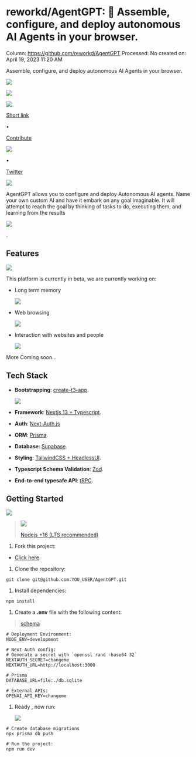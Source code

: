 # reworkd/AgentGPT: 🤖 Assemble, configure, and deploy autonomous AI Agents in your browser.

Column: https://github.com/reworkd/AgentGPT
Processed: No
created on: April 19, 2023 11:20 AM

Assemble, configure, and deploy autonomous AI Agents in your browser.

![](reworkd%20AgentGPT%20%F0%9F%A4%96%20Assemble,%20configure,%20and%20deploy%2005e465d655b14b0583662c1d45227e1a/banner.png)

![](reworkd%20AgentGPT%20%F0%9F%A4%96%20Assemble,%20configure,%20and%20deploy%2005e465d655b14b0583662c1d45227e1a/1f916.png)

[](reworkd%20AgentGPT%20%F0%9F%A4%96%20Assemble,%20configure,%20and%20deploy%2005e465d655b14b0583662c1d45227e1a/68747470733a2f2f696d672e736869656c64732e696f2f7374617469632f76313f6c6162656c3d6e6f6465266d6573736167653d2532302533453d31362e302e30266c6f676f3d6e6f64652e6a7326636f6c6f723d3233333444303538)

![](reworkd%20AgentGPT%20%F0%9F%A4%96%20Assemble,%20configure,%20and%20deploy%2005e465d655b14b0583662c1d45227e1a/1f517.png)

[Short link](https://agentgpt.reworkd.ai/)

•

[Contribute](https://github.com/reworkd/AgentGPT#-getting-started)

![](reworkd%20AgentGPT%20%F0%9F%A4%96%20Assemble,%20configure,%20and%20deploy%2005e465d655b14b0583662c1d45227e1a/1f91d.png)

•

[Twitter](https://twitter.com/asimdotshrestha/status/1644883727707959296)

![](reworkd%20AgentGPT%20%F0%9F%A4%96%20Assemble,%20configure,%20and%20deploy%2005e465d655b14b0583662c1d45227e1a/1f426.png)

AgentGPT allows you to configure and deploy Autonomous AI agents. Name your own custom AI and have it embark on any goal imaginable. It will attempt to reach the goal by thinking of tasks to do, executing them, and learning from the results

![](reworkd%20AgentGPT%20%F0%9F%A4%96%20Assemble,%20configure,%20and%20deploy%2005e465d655b14b0583662c1d45227e1a/1f680.png)

.

## Features

![](reworkd%20AgentGPT%20%F0%9F%A4%96%20Assemble,%20configure,%20and%20deploy%2005e465d655b14b0583662c1d45227e1a/1f389.png)

This platform is currently in beta, we are currently working on:

- Long term memory
    
    ![](reworkd%20AgentGPT%20%F0%9F%A4%96%20Assemble,%20configure,%20and%20deploy%2005e465d655b14b0583662c1d45227e1a/1f9e0.png)
    
- Web browsing
    
    ![](reworkd%20AgentGPT%20%F0%9F%A4%96%20Assemble,%20configure,%20and%20deploy%2005e465d655b14b0583662c1d45227e1a/1f310.png)
    
- Interaction with websites and people
    
    ![](reworkd%20AgentGPT%20%F0%9F%A4%96%20Assemble,%20configure,%20and%20deploy%2005e465d655b14b0583662c1d45227e1a/1f468-1f469-1f466.png)
    

More Coming soon...

## Tech Stack

- **Bootstrapping**: [create-t3-app](https://create.t3.gg/).
    
    ![](reworkd%20AgentGPT%20%F0%9F%A4%96%20Assemble,%20configure,%20and%20deploy%2005e465d655b14b0583662c1d45227e1a/2705.png)
    
- **Framework**: [Nextjs 13 + Typescript](https://nextjs.org/).
- **Auth**: [Next-Auth.js](https://next-auth.js.org/)
- **ORM**: [Prisma](https://prisma.io/).
- **Database**: [Supabase](https://supabase.com/).
- **Styling**: [TailwindCSS + HeadlessUI](https://tailwindcss.com/).
- **Typescript Schema Validation**: [Zod](https://github.com/colinhacks/zod).
- **End-to-end typesafe API**: [tRPC](https://trpc.io/).

## Getting Started

![](reworkd%20AgentGPT%20%F0%9F%A4%96%20Assemble,%20configure,%20and%20deploy%2005e465d655b14b0583662c1d45227e1a/1f468-1f680.png)

> 
> 
> 
> ![](reworkd%20AgentGPT%20%F0%9F%A4%96%20Assemble,%20configure,%20and%20deploy%2005e465d655b14b0583662c1d45227e1a/1f6a7.png)
> 
> [Nodejs +16 (LTS recommended)](https://nodejs.org/en/)
> 
1. Fork this project:
- [Click here](https://github.com/reworkd/AgentGPT/fork).
1. Clone the repository:

```
git clone git@github.com:YOU_USER/AgentGPT.git
```

1. Install dependencies:

```
npm install
```

1. Create a **.env** file with the following content:

> 
> 
> 
> [schema](https://github.com/reworkd/AgentGPT/blob/main/src/env/schema.mjs)
> 

```
# Deployment Environment:
NODE_ENV=development

# Next Auth config:
# Generate a secret with `openssl rand -base64 32`
NEXTAUTH_SECRET=changeme
NEXTAUTH_URL=http://localhost:3000

# Prisma
DATABASE_URL=file:./db.sqlite

# External APIs:
OPENAI_API_KEY=changeme
```

1. Ready , now run:
    
    ![](reworkd%20AgentGPT%20%F0%9F%A4%96%20Assemble,%20configure,%20and%20deploy%2005e465d655b14b0583662c1d45227e1a/1f973.png)
    

```
# Create database migrations
npx prisma db push

# Run the project:
npm run dev
```